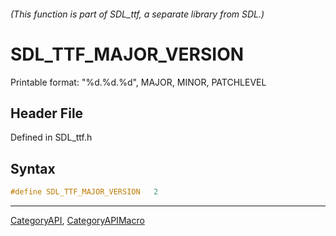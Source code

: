 ###### (This function is part of SDL_ttf, a separate library from SDL.)
# SDL_TTF_MAJOR_VERSION

Printable format: "%d.%d.%d", MAJOR, MINOR, PATCHLEVEL

## Header File

Defined in SDL_ttf.h

## Syntax

```c
#define SDL_TTF_MAJOR_VERSION   2
```

----
[CategoryAPI](CategoryAPI), [CategoryAPIMacro](CategoryAPIMacro)

